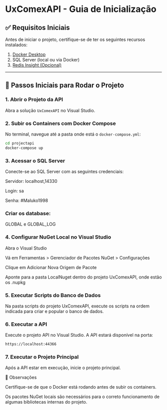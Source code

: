 # UxComexAPI - Guia de Inicialização

## ✅ Requisitos Iniciais

Antes de iniciar o projeto, certifique-se de ter os seguintes recursos instalados:

1. [Docker Desktop](https://www.docker.com/products/docker-desktop/)
2. SQL Server (local ou via Docker)
3. [Redis Insight (Opcional)](https://redis.com/redis-enterprise/redis-insight/)

---

## 🚀 Passos Iniciais para Rodar o Projeto

### 1. Abrir o Projeto da API

Abra a solução `UxComexAPI` no Visual Studio.

### 2. Subir os Containers com Docker Compose

No terminal, navegue até a pasta onde está o `docker-compose.yml`:

```bash
cd projectapi
docker-compose up
```

### 3. Acessar o SQL Server

Conecte-se ao SQL Server com as seguintes credenciais:

Servidor: localhost,14330

Login: sa

Senha: #Maluko1998

### Criar os database:

GLOBAL e GLOBAL_LOG

### 4. Configurar NuGet Local no Visual Studio

Abra o Visual Studio

Vá em Ferramentas > Gerenciador de Pacotes NuGet > Configurações

Clique em Adicionar Nova Origem de Pacote

Aponte para a pasta LocalNuget dentro do projeto UxComexAPI, onde estão os .nupkg

### 5. Executar Scripts do Banco de Dados

Na pasta scripts do projeto UxComexAPI, execute os scripts na ordem indicada para criar e popular o banco de dados.

### 6. Executar a API

Execute o projeto API no Visual Studio. A API estará disponível na porta:

``` bash
https://localhost:44366
```

### 7. Executar o Projeto Principal

Após a API estar em execução, inicie o projeto principal.

📝 Observações

Certifique-se de que o Docker está rodando antes de subir os containers.

Os pacotes NuGet locais são necessários para o correto funcionamento de algumas bibliotecas internas do projeto.
